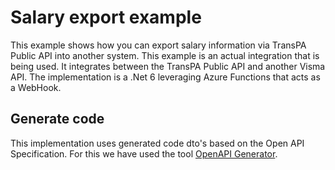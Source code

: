 # Salary export example
This example shows how you can export salary information via TransPA Public API into another system. This example is an actual integration that is being used. It integrates between the TransPA Public API and another Visma API.
The implementation is a .Net 6 leveraging Azure Functions that acts as a WebHook.

## Generate code
This implementation uses generated code dto's based on the Open API Specification. For this we have used the tool [OpenAPI Generator](https://openapi-generator.tech).
